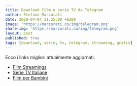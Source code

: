 ```yaml
---
title: Download film e serie TV da Telegram
author: Stefano Marzorati
date: 2020-04-04 11:25:00 +0200
image: 'https://marzorati.co/img/telegram.png'
share-img: 'https://marzorati.co/img/telegram.png'
layout: post
published: true
tags: [download, serie, tv, telegram, streaming, gratis]
---
```

Ecco i links migliori attualmente aggiornati:   

* <a href="https://t.me/FilmStreamings" target="_blank">Film Streamings</a>
* <a href="https://t.me/SerieTvItaly" target="_blank">Serie TV Italiane</a>
* <a href="https://t.me/BimboLandia" target="_blank">Film per Bambini</a>